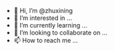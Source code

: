 - 👋 Hi, I’m @zhuxining
- 👀 I’m interested in ...
- 🌱 I’m currently learning ...
- 💞️ I’m looking to collaborate on ...
- 📫 How to reach me ...

<!---
zhuxining/zhuxining is a ✨ special ✨ repository because its `README.md` (this file) appears on your GitHub profile.
You can click the Preview link to take a look at your changes.
--->
